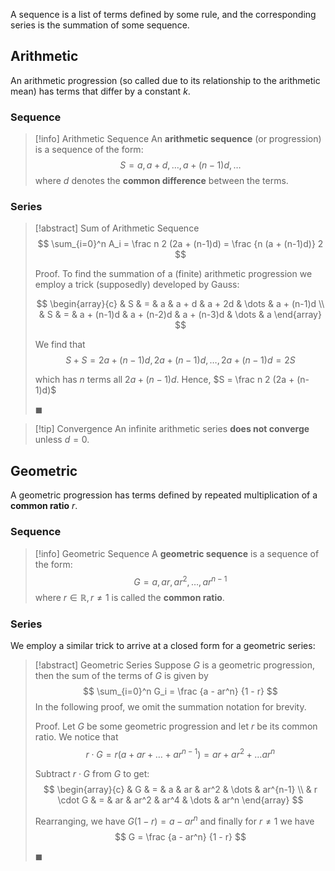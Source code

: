 A sequence is a list of terms defined by some rule, and the corresponding series is the summation of some sequence.

## Arithmetic

An arithmetic progression (so called due to its relationship to the arithmetic mean) has terms that differ by a constant $k$.

### Sequence

> [!info] Arithmetic Sequence
> An **arithmetic sequence** (or progression) is a sequence of the form:
> $$
> S = a, a + d, \dots, a + (n-1)d, \dots
> $$
> where $d$ denotes the **common difference**  between the terms.

### Series

> [!abstract] Sum of Arithmetic Sequence
> $$
> \sum_{i=0}^n A_i = \frac n 2 (2a + (n-1)d) = \frac {n (a + (n-1)d)} 2
> $$
> 
> Proof.
> To find the summation of a (finite) arithmetic progression we employ a trick (supposedly) developed by Gauss:
> 
> $$
> \begin{array}{c}
> & S & = & a & a + d & a + 2d & \dots & a + (n-1)d \\
> & S & = & a + (n-1)d & a + (n-2)d & a + (n-3)d & \dots & a 
> \end{array}
> $$
> 
> We find that 
> $$
> S + S = 2a + (n-1)d, 2a + (n-1)d, \dots, 2a + (n-1)d = 2S
> $$
> 
> which has $n$ terms all $2a + (n-1)d$. Hence, $S = \frac n 2 (2a + (n-1)d)$
> 
> $\blacksquare$

> [!tip] Convergence 
> An infinite arithmetic series **does not converge** unless $d = 0$.

## Geometric

A geometric progression has terms defined by repeated multiplication of a **common ratio** $r$.

### Sequence

> [!info] Geometric Sequence
> A **geometric sequence** is a sequence of the form:
> $$
> G = a, ar, ar^2, \dots, ar^{n-1}
> $$
> where $r \in \mathbb{R}, r \neq 1$ is called the **common ratio**.

### Series

We employ a similar trick to arrive at a closed form for a geometric series:

> [!abstract] Geometric Series
> Suppose $G$ is a geometric progression, then the sum of the terms of $G$ is given by
> $$
> \sum_{i=0}^n G_i = \frac {a - ar^n} {1 - r}
> $$
> In the following proof, we omit the summation notation for brevity.
> 
> Proof.
> Let $G$ be some geometric progression and let $r$ be its common ratio. We notice that
> $$
> r \cdot G = r(a + ar + \dots + ar^{n-1}) = ar + ar^2 + \dots ar^n
> $$
> 
> Subtract $r \cdot G$ from $G$ to get:
> $$
> \begin{array}{c}
> & G & = & a & ar & ar^2 & \dots & ar^{n-1} \\
> & r \cdot G & = & ar & ar^2 & ar^4 & \dots & ar^n
> \end{array}
> $$
> 
> Rearranging, we have $G(1-r) = a - ar^n$ and finally for $r \neq 1$ we have
> $$
> G = \frac {a - ar^n} {1 - r}
> $$
> 
> $\blacksquare$